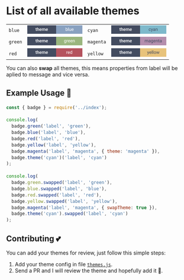 # List of all available themes

|         |                                           |           |                                               |
| ------- | ----------------------------------------- | --------- | --------------------------------------------- |
| `blue`  | ![theme-blue](../images/theme-blue.png)   | `cyan`    | ![theme-cyan](../images/theme-cyan.png)       |
| `green` | ![theme-green](../images/theme-green.png) | `magenta` | ![theme-magenta](../images/theme-magenta.png) |
| `red`   | ![theme-red](../images/theme-red.png)     | `yellow`  | ![theme-yellow](../images/theme-yellow.png)   |

You can also **swap** all themes, this means properties from label will be aplied to message and vice versa.

## Example Usage 👀

```js
const { badge } = require('../index');

console.log(
  badge.green('label', 'green'),
  badge.blue('label', 'blue'),
  badge.red('label', 'red'),
  badge.yellow('label', 'yellow'),
  badge.magenta('label', 'magenta', { theme: 'magenta' }),
  badge.theme('cyan')('label', 'cyan')
);

console.log(
  badge.green.swapped('label', 'green'),
  badge.blue.swapped('label', 'blue'),
  badge.red.swapped('label', 'red'),
  badge.yellow.swapped('label', 'yellow'),
  badge.magenta('label', 'magenta', { swapTheme: true }),
  badge.theme('cyan').swapped('label', 'cyan')
);
```

## Contributing 💕

You can add your themes for review, just follow this simple steps:

1. Add your theme config in file [`themes.js`](../themes.js).
2. Send a PR and I will review the theme and hopefully add it 💪.
